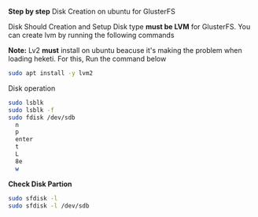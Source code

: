 **Step by step**  Disk Creation on ubuntu for GlusterFS

Disk Should Creation and Setup
Disk type **must be LVM** for GlusterFS.
You can create lvm by running the following commands

**Note:** Lv2 **must** install on ubuntu beacuse it's making the problem when loading heketi. For this, Run the command below
``` bash
sudo apt install -y lvm2
```

Disk operation
``` bash
sudo lsblk 
sudo lsblk -f
sudo fdisk /dev/sdb
  n
  p
  enter
  t
  L
  8e
  w

```

**Check Disk Partion**
``` bash
sudo sfdisk -l
sudo sfdisk -l /dev/sdb

```